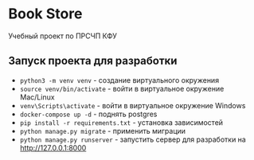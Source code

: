 # Book Store

Учебный проект по ПРСЧП КФУ

## Запуск проекта для разработки 

- `python3 -m venv venv` - создание виртуального окружения
- `source venv/bin/activate` - войти в виртуальное окружение Mac/Linux
- `venv\Scripts\activate` - войти в виртуальное окружение Windows
- `docker-compose up -d` - поднять postgres
- `pip install -r requirements.txt` - установка зависимостей
-  `python manage.py migrate` - применить миграции
- `python manage.py runserver`  - запустить сервер для разработки на http://127.0.0.1:8000